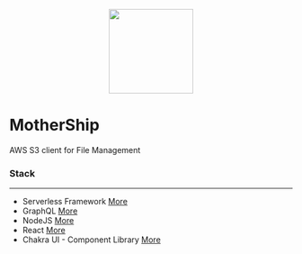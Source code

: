 <p align="center">
<img src="https://zdcohumppa-github-resources.s3.us-east-2.amazonaws.com/mother-ship/motherShip.png" width=150px height="150px" />
<p/>

# MotherShip

AWS S3 client for File Management

### Stack
---

 - Serverless Framework [More](https://serverless.com/)
 - GraphQL [More](https://graphql.org/)
 - NodeJS [More](https://nodejs.org/en/)
 - React [More](https://reactjs.org/)
 - Chakra UI - Component Library [More](https://github.com/chakra-ui/chakra-ui)

